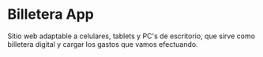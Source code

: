 # Billetera App
Sitio web adaptable a celulares, tablets y PC's de escritorio, que sirve como billetera digital y cargar los gastos que vamos efectuando.
